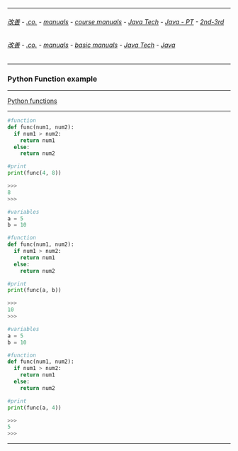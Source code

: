 
---

###### [改善](https://github.com/ttltrk/0C/blob/master/README.MD) - [.co.](https://github.com/ttltrk/PRG/blob/master/CODING.MD) - [manuals](https://github.com/ttltrk/PRG/blob/master/MAN.MD) - [course manuals](https://github.com/ttltrk/PRG/blob/master/COUR_MAN.MD) - [Java Tech](https://github.com/ttltrk/PRG/blob/master/JAVA/DOC/CM/JT.MD) - [Java - PT](https://github.com/ttltrk/PRG/blob/master/JAVA/DOC/BJM/TOMI/JJ.MD) - [2nd-3rd](https://github.com/ttltrk/PRG/blob/master/JAVA/DOC/BJM/TOMI/02/2nd.MD)

###### [改善](https://github.com/ttltrk/0C/blob/master/README.MD) - [.co.](https://github.com/ttltrk/PRG/blob/master/CODING.MD) - [manuals](https://github.com/ttltrk/PRG/blob/master/MAN.MD) - [basic manuals](https://github.com/ttltrk/PRG/blob/master/MANUALS.MD) - [Java Tech](https://github.com/ttltrk/PRG/blob/master/JAVA/DOC/JT/JT.MD) - [Java](https://github.com/ttltrk/PRG/blob/master/JAVA/DOC/OJM/OJM.MD)

---

### Python Function example

---

[Python functions]()

---

```python
#function
def func(num1, num2):
  if num1 > num2:
    return num1
  else:
    return num2

#print    
print(func(4, 8))

>>>
8
>>>
```

```python
#variables
a = 5
b = 10

#function
def func(num1, num2):
  if num1 > num2:
    return num1
  else:
    return num2

#print
print(func(a, b))

>>>
10
>>>
```

```python
#variables
a = 5
b = 10

#function
def func(num1, num2):
  if num1 > num2:
    return num1
  else:
    return num2

#print
print(func(a, 4))

>>>
5
>>>
```

---
